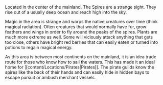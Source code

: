 Located in the center of the mainland, The Spires are a strange sight. They rise out of a usually deep ocean and reach high into the sky. 

Magic in the area is strange and warps the native creatures over time (think magical radiation). Often creatures that would normally have fur, grow feathers and wings in order to fly around the peaks of the spires. Plants are much more extreme as well. Some will viciously attack anything that gets too close, others have bright red berries that can easily eaten or turned into potions to regain magical energy.

As this area is between most continents on the mainland, it is an idea trade route for those who know how to sail the waters. This has made it an ideal home for [[content/Locations/Pirates|Pirates]]. The pirate guilds know the spires like the back of their hands and can easily hide in hidden bays to escape pursuit or ambush merchant vessels. 